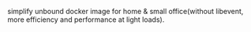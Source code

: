 simplify unbound docker image for home & small office(without libevent, more efficiency and performance at light loads).
